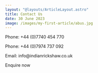 ```yaml
---
layout: "@layouts/ArticleLayout.astro"
title: Contact Us
date: 30 June 2023
image: /images/my-first-article/abus.jpg
---
```


Phone: +44 (0)7740 454 770
<p> Phone: +44 (0)7974 737 092
<p> Email: info@indianrickshaw.co.uk
<p class= "text-2xl text-center font-bold underline">
Enquire now </p>




